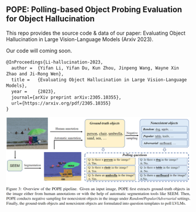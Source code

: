 ## POPE: Polling-based Object Probing Evaluation for Object Hallucination

This repo provides the source code & data of our paper: Evaluating Object Hallucination in Large Vision-Language Models (Arxiv 2023).

Our code will coming soon.

```
@InProceedings{Li-hallucination-2023,
  author =  {Yifan Li, Yifan Du, Kun Zhou, Jinpeng Wang, Wayne Xin Zhao and Ji-Rong Wen},
  title =   {Evaluating Object Hallucination in Large Vision-Language Models},
  year =    {2023},  
  journal={arXiv preprint arXiv:2305.10355},
  url={https://arxiv.org/pdf/2305.10355}
}
```

![image-20230517233229650](./assets/POPE.png)


